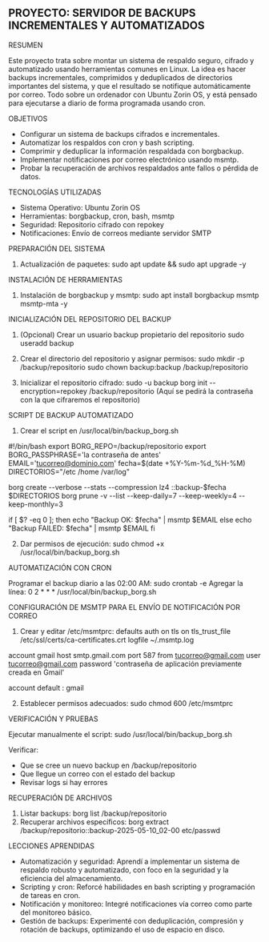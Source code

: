 PROYECTO: SERVIDOR DE BACKUPS INCREMENTALES Y AUTOMATIZADOS
-------------------------------------------------------------------------------------------------------------------------------------------------------------------------------------------------------------------------------------------------
RESUMEN

Este proyecto trata sobre montar un sistema de respaldo seguro, cifrado y automatizado usando herramientas comunes en Linux. La idea es hacer backups incrementales, comprimidos y deduplicados de directorios importantes del sistema, y que el resultado se notifique automáticamente por correo. Todo sobre un ordenador con Ubuntu Zorin OS, y está pensado para ejecutarse a diario de forma programada usando cron.

OBJETIVOS

- Configurar un sistema de backups cifrados e incrementales.  
- Automatizar los respaldos con cron y bash scripting.  
- Comprimir y deduplicar la información respaldada con borgbackup.  
- Implementar notificaciones por correo electrónico usando msmtp.  
- Probar la recuperación de archivos respaldados ante fallos o pérdida de datos.

TECNOLOGÍAS UTILIZADAS

- Sistema Operativo: Ubuntu Zorin OS  
- Herramientas: borgbackup, cron, bash, msmtp  
- Seguridad: Repositorio cifrado con repokey  
- Notificaciones: Envío de correos mediante servidor SMTP  

PREPARACIÓN DEL SISTEMA

1. Actualización de paquetes:
sudo apt update && sudo apt upgrade -y

INSTALACIÓN DE HERRAMIENTAS

1. Instalación de borgbackup y msmtp:
sudo apt install borgbackup msmtp msmtp-mta -y

INICIALIZACIÓN DEL REPOSITORIO DEL BACKUP

1. (Opcional) Crear un usuario backup propietario del repositorio
sudo useradd backup

2. Crear el directorio del repositorio y asignar permisos:
sudo mkdir -p /backup/repositorio
sudo chown backup:backup /backup/repositorio

4. Inicializar el repositorio cifrado:
sudo -u backup borg init --encryption=repokey /backup/repositorio
(Aquí se pedirá la contraseña con la que cifraremos el repositorio)

SCRIPT DE BACKUP AUTOMATIZADO

1. Crear el script en /usr/local/bin/backup_borg.sh

#!/bin/bash
export BORG_REPO=/backup/repositorio
export BORG_PASSPHRASE='la contraseña de antes'
EMAIL='tucorreo@dominio.com'
fecha=$(date +%Y-%m-%d_%H-%M)
DIRECTORIOS="/etc /home /var/log"

borg create --verbose --stats --compression lz4 ::backup-$fecha $DIRECTORIOS
borg prune -v --list --keep-daily=7 --keep-weekly=4 --keep-monthly=3

if [ $? -eq 0 ]; then
    echo "Backup OK: $fecha" | msmtp $EMAIL
else
    echo "Backup FAILED: $fecha" | msmtp $EMAIL
fi

2. Dar permisos de ejecución:
sudo chmod +x /usr/local/bin/backup_borg.sh

AUTOMATIZACIÓN CON CRON

Programar el backup diario a las 02:00 AM:
sudo crontab -e
Agregar la línea:
0 2 * * * /usr/local/bin/backup_borg.sh

CONFIGURACIÓN DE MSMTP PARA EL ENVÍO DE NOTIFICACIÓN POR CORREO

1. Crear y editar /etc/msmtprc:
defaults
auth on
tls on
tls_trust_file /etc/ssl/certs/ca-certificates.crt
logfile ~/.msmtp.log

account gmail
host smtp.gmail.com
port 587
from tucorreo@gmail.com
user tucorreo@gmail.com
password 'contraseña de aplicación previamente creada en Gmail'

account default : gmail

2. Establecer permisos adecuados:
sudo chmod 600 /etc/msmtprc

VERIFICACIÓN Y PRUEBAS

Ejecutar manualmente el script:
sudo /usr/local/bin/backup_borg.sh

Verificar:  
- Que se cree un nuevo backup en /backup/repositorio  
- Que llegue un correo con el estado del backup  
- Revisar logs si hay errores

RECUPERACIÓN DE ARCHIVOS

1. Listar backups:
borg list /backup/repositorio
2. Recuperar archivos específicos:
borg extract /backup/repositorio::backup-2025-05-10_02-00 etc/passwd

LECCIONES APRENDIDAS

- Automatización y seguridad: Aprendí a implementar un sistema de respaldo robusto y automatizado, con foco en la seguridad y la eficiencia del almacenamiento.  
- Scripting y cron: Reforcé habilidades en bash scripting y programación de tareas en cron.  
- Notificación y monitoreo: Integré notificaciones vía correo como parte del monitoreo básico.
- Gestión de backups: Experimenté con deduplicación, compresión y rotación de backups, optimizando el uso de espacio en disco.
